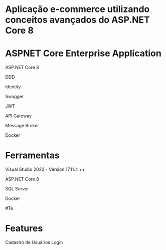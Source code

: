# Aplicação e-commerce utilizando conceitos avançados do ASP.NET Core 8 

# ASPNET Core Enterprise Application
ASP.NET Core 8 

DDD 

Identity 

Swagger

JWT

API Gateway 

Message Broker 

Docker

# Ferramentas
Visual Studio 2022 - Version 17.11.4 ++

ASP.NET Core 8

SQL Server

Docker

#Te

# Features
Cadastro de Usuários
Login


